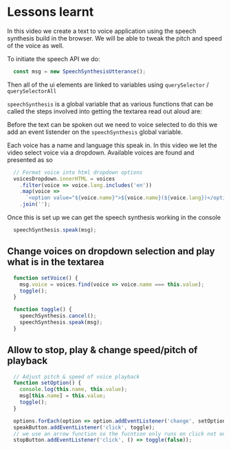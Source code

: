 # Lessons learnt

In this video we create a text to voice application using the speech synthesis build in the browser. We will be able to tweak the pitch and speed of the voice as well.

 To initiate the speech API we do:

```javascript
  const msg = new SpeechSynthesisUtterance();
```

Then all of the ui elements are linked to variables using `querySelector` / `querySelectorAll`

`speechSynthesis` is a global variable that as various functions that can be called the steps involved into getting the textarea read out aloud are:

Before the text can be spoken out we need to voice selected to do this we add an event listender on the `speechSynthesis` global variable.

Each voice has a name and language this speak in. In this video we let the video select voice via a dropdown. Available voices are found and presented as so

```javascript
  // Format voice into html dropdown options
  voicesDropdown.innerHTML = voices
    .filter(voice => voice.lang.includes('en'))
    .map(voice =>
      `<option value="${voice.name}">${voice.name}(${voice.lang})</option>`)
    .join('');
```

Once this is set up we can get the speech synthesis working in the console

```javascript
  speechSynthesis.speak(msg);
```

## Change voices on dropdown selection and play what is in the textarea

```javascript
  function setVoice() {
    msg.voice = voices.find(voice => voice.name === this.value);
    toggle();
  }

  function toggle() {
    speechSynthesis.cancel();
    speechSynthesis.speak(msg);
  }

```

## Allow to stop, play & change speed/pitch of playback

```javascript
  // Adjust pitch & speed of voice playback
  function setOption() {
    console.log(this.name, this.value);
    msg[this.name] = this.value;
    toggle();
  }

  options.forEach(option => option.addEventListener('change', setOption));
  speakButton.addEventListener('click', toggle);
  // we use an arrow function so the fucntion only runs on click not on page load
  stopButton.addEventListener('click', () => toggle(false));
```
